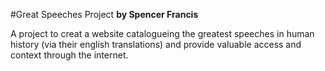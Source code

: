#Great Speeches Project
**by Spencer Francis**

A project to creat a website catalogueing the greatest speeches in human history (via their english translations) and
provide valuable access and context through the internet.